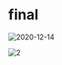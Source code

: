 # final

![2020-12-14](https://user-images.githubusercontent.com/75970206/102050168-a5204680-3e25-11eb-8755-98703dfb2fe2.png)

![2](https://user-images.githubusercontent.com/75970206/102095126-7ececb00-3e66-11eb-9aa1-e38baacf9752.jpg)
